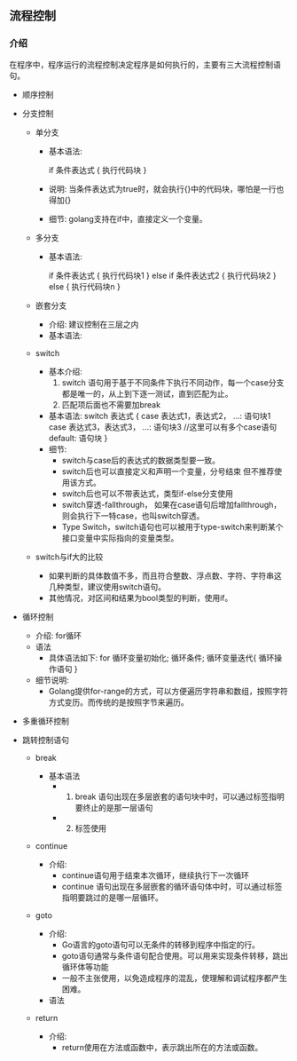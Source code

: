 ## 流程控制
### 介绍
在程序中，程序运行的流程控制决定程序是如何执行的，主要有三大流程控制语句。

* 顺序控制
* 分支控制
    * 单分支
        * 基本语法:

            if 条件表达式 {
                执行代码块
            }
        * 说明: 当条件表达式为true时，就会执行{}中的代码块，哪怕是一行也得加{}
        * 细节: golang支持在if中，直接定义一个变量。
    * 多分支
        * 基本语法:

            if 条件表达式 {
                执行代码块1
            } else if 条件表达式2 {
                执行代码块2
            } else {
                执行代码块n
            }
    * 嵌套分支
        * 介绍: 建议控制在三层之内
        * 基本语法: 
    
    * switch
        * 基本介绍:
            1. switch 语句用于基于不同条件下执行不同动作，每一个case分支都是唯一的，从上到下逐一测试，直到匹配为止。
            2. 匹配项后面也不需要加break
        * 基本语法:
            switch 表达式 {
            case 表达式1，表达式2， ...:
            语句块1
            case 表达式3，表达式3， ...:
            语句块3
            //这里可以有多个case语句
            default:
                语句块
            }
        * 细节:
            * switch与case后的表达式的数据类型要一致。
            * switch后也可以直接定义和声明一个变量，分号结束 但不推荐使用该方式。
            * switch后也可以不带表达式，类型if-else分支使用
            * switch穿透-fallthrough， 如果在case语句后增加fallthrough，则会执行下一特case，也叫switch穿透。
            * Type Switch，switch语句也可以被用于type-switch来判断某个接口变量中实际指向的变量类型。
    
    * switch与if大的比较
        * 如果判断的具体数值不多，而且符合整数、浮点数、字符、字符串这几种类型，建议使用switch语句。
        * 其他情况，对区间和结果为bool类型的判断，使用if。
* 循环控制
    * 介绍: for循环
    * 语法
        * 具体语法如下:
        for 循环变量初始化; 循环条件; 循环变量迭代{
            循环操作语句
        }
    * 细节说明:
        * Golang提供for-range的方式，可以方便遍历字符串和数组，按照字符方式变历。而传统的是按照字节来遍历。

* 多重循环控制

* 跳转控制语句
    * break
        * 基本语法
            * 1. break 语句出现在多层嵌套的语句块中时，可以通过标签指明要终止的是那一层语句
            * 2. 标签使用
    
    * continue
        * 介绍:
            * continue语句用于结束本次循环，继续执行下一次循环
            * continue 语句出现在多层嵌套的循环语句体中时，可以通过标签指明要跳过的是哪一层循环。
    * goto
        * 介绍:
            * Go语言的goto语句可以无条件的转移到程序中指定的行。
            * goto语句通常与条件语句配合使用。可以用来实现条件转移，跳出循环体等功能
            * 一般不主张使用，以免造成程序的混乱，使理解和调试程序都产生困难。
        * 语法

    * return
        * 介绍:
            * return使用在方法或函数中，表示跳出所在的方法或函数。